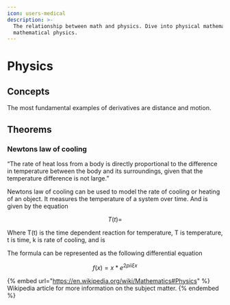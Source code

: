 ```yaml
---
icon: users-medical
description: >-
  The relationship between math and physics. Dive into physical mathematics and
  mathematical physics.
---
```


# Physics

## Concepts

The most fundamental examples of derivatives are distance and motion.

## Theorems

### Newtons law of cooling

“The rate of heat loss from a body is directly proportional to the difference in temperature between the body and its surroundings, given that the temperature difference is not large.”

Newtons law of cooling can be used to model the rate of cooling or heating of an object. It measures the temperature of a system over time. And is given by the equation

$$
T(t)=
$$

Where T(t) is the time dependent reaction for temperature, T is temperature, t is time, k is rate of cooling, and is

The formula can be represented as the following differential equation

$$
f(x) = x * e^{2 pi i \xi x}
$$

{% embed url="https://en.wikipedia.org/wiki/Mathematics#Physics" %}
Wikipedia article for more information on the subject matter.
{% endembed %}
